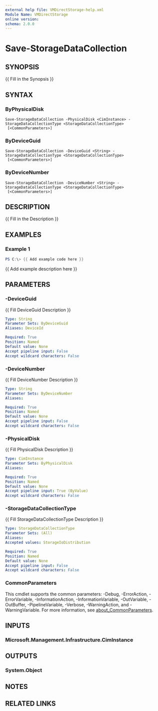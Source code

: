 ```yaml
---
external help file: VMDirectStorage-help.xml
Module Name: VMDirectStorage
online version:
schema: 2.0.0
---
```


# Save-StorageDataCollection

## SYNOPSIS
{{ Fill in the Synopsis }}

## SYNTAX

### ByPhysicalDisk
```
Save-StorageDataCollection -PhysicalDisk <CimInstance> -StorageDataCollectionType <StorageDataCollectionType>
 [<CommonParameters>]
```

### ByDeviceGuid
```
Save-StorageDataCollection -DeviceGuid <String> -StorageDataCollectionType <StorageDataCollectionType>
 [<CommonParameters>]
```

### ByDeviceNumber
```
Save-StorageDataCollection -DeviceNumber <String> -StorageDataCollectionType <StorageDataCollectionType>
 [<CommonParameters>]
```

## DESCRIPTION
{{ Fill in the Description }}

## EXAMPLES

### Example 1
```powershell
PS C:\> {{ Add example code here }}
```

{{ Add example description here }}

## PARAMETERS

### -DeviceGuid
{{ Fill DeviceGuid Description }}

```yaml
Type: String
Parameter Sets: ByDeviceGuid
Aliases: DeviceId

Required: True
Position: Named
Default value: None
Accept pipeline input: False
Accept wildcard characters: False
```

### -DeviceNumber
{{ Fill DeviceNumber Description }}

```yaml
Type: String
Parameter Sets: ByDeviceNumber
Aliases:

Required: True
Position: Named
Default value: None
Accept pipeline input: False
Accept wildcard characters: False
```

### -PhysicalDisk
{{ Fill PhysicalDisk Description }}

```yaml
Type: CimInstance
Parameter Sets: ByPhysicalDisk
Aliases:

Required: True
Position: Named
Default value: None
Accept pipeline input: True (ByValue)
Accept wildcard characters: False
```

### -StorageDataCollectionType
{{ Fill StorageDataCollectionType Description }}

```yaml
Type: StorageDataCollectionType
Parameter Sets: (All)
Aliases:
Accepted values: StorageIoDistribution

Required: True
Position: Named
Default value: None
Accept pipeline input: False
Accept wildcard characters: False
```

### CommonParameters
This cmdlet supports the common parameters: -Debug, -ErrorAction, -ErrorVariable, -InformationAction, -InformationVariable, -OutVariable, -OutBuffer, -PipelineVariable, -Verbose, -WarningAction, and -WarningVariable. For more information, see [about_CommonParameters](http://go.microsoft.com/fwlink/?LinkID=113216).

## INPUTS

### Microsoft.Management.Infrastructure.CimInstance

## OUTPUTS

### System.Object
## NOTES

## RELATED LINKS

